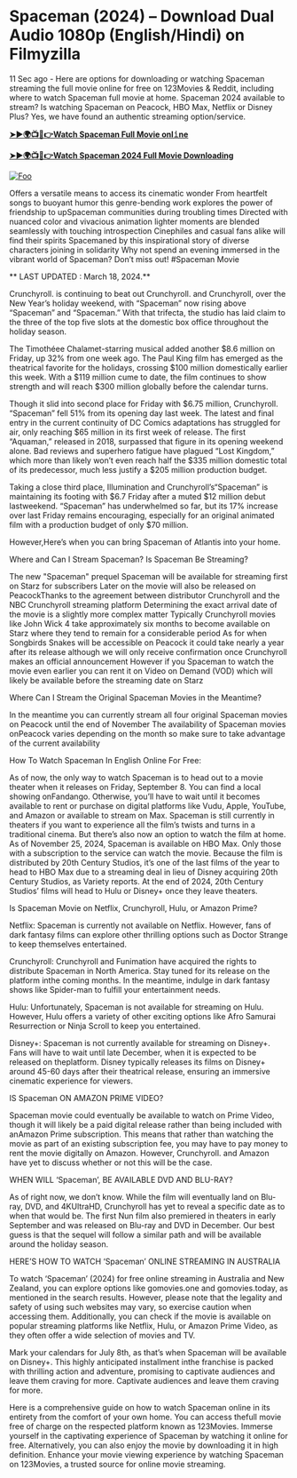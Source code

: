 # Spaceman (2024) – Download Dual Audio 1080p (English/Hindi) on Filmyzilla

11 Sec ago - Here are options for downloading or watching Spaceman streaming the full movie online for free on 123Movies & Reddit, including where to watch Spaceman full movie at home. Spaceman 2024 available to stream? Is watching Spaceman on Peacock, HBO Max, Netflix or Disney Plus? Yes, we have found an authentic streaming option/service.


[**➤►🌍📺📱👉Watch Spaceman Full Movie onl𝚒ne**](https://bit.ly/Most-popular-Movies)

[**➤►🌍📺📱👉Watch Spaceman 2024 Full Movie Downloading**](https://bit.ly/Most-popular-Movies)

[![Foo](https://static.wixstatic.com/media/b249f9_adac8f70fb3f45b88691696c77de18f3~mv2.gif)](https://bit.ly/Most-popular-Movies)


Offers a versatile means to access its cinematic wonder From heartfelt songs to buoyant humor this genre-bending work explores the power of friendship to upSpaceman communities during troubling times Directed with nuanced color and vivacious animation lighter moments are blended seamlessly with touching introspection Cinephiles and casual fans alike will find their spirits Spacemaned by this inspirational story of diverse characters joining in solidarity Why not spend an evening immersed in the vibrant world of Spaceman? Don’t miss out! #Spaceman Movie

** LAST UPDATED : March 18, 2024.**

Crunchyroll. is continuing to beat out Crunchyroll. and Crunchyroll, over the New Year’s holiday weekend, with “Spaceman” now rising above “Spaceman” and “Spaceman.” With that trifecta, the studio has laid claim to the three of the top five slots at the domestic box office throughout the holiday season.

The Timothéee Chalamet-starring musical added another $8.6 million on Friday, up 32% from one week ago. The Paul King film has emerged as the theatrical favorite for the holidays, crossing $100 million domestically earlier this week. With a $119 million cume to date, the film continues to show strength and will reach $300 million globally before the calendar turns.

Though it slid into second place for Friday with $6.75 million, Crunchyroll. “Spaceman” fell 51% from its opening day last week. The latest and final entry in the current continuity of DC Comics adaptations has struggled for air, only reaching $65 million in its first week of release. The first “Aquaman,” released in 2018, surpassed that figure in its opening weekend alone. Bad reviews and superhero fatigue have plagued “Lost Kingdom,” which more than likely won’t even reach half the $335 million domestic total of its predecessor, much less justify a $205 million production budget.

Taking a close third place, Illumination and Crunchyroll’s“Spaceman” is maintaining its footing with $6.7 Friday after a muted $12 million debut lastweekend. “Spaceman” has underwhelmed so far, but its 17% increase over last Friday remains encouraging, especially for an original animated film with a production budget of only $70 million.

However,Here’s when you can bring Spaceman of Atlantis into your home.

Where and Can I Stream Spaceman? Is Spaceman Be Streaming?

The new "Spaceman" prequel Spaceman will be available for streaming first on Starz for subscribers Later on the movie will also be released on PeacockThanks to the agreement between distributor Crunchyroll and the NBC Crunchyroll streaming platform Determining the exact arrival date of the movie is a slightly more complex matter Typically Crunchyroll movies like John Wick 4 take approximately six months to become available on Starz where they tend to remain for a considerable period As for when Songbirds Snakes will be accessible on Peacock it could take nearly a year after its release although we will only receive confirmation once Crunchyroll makes an official announcement However if you Spaceman to watch the movie even earlier you can rent it on Video on Demand (VOD) which will likely be available before the streaming date on Starz

Where Can I Stream the Original Spaceman Movies in the Meantime?

In the meantime you can currently stream all four original Spaceman movies on Peacock until the end of November The availability of Spaceman movies onPeacock varies depending on the month so make sure to take advantage of the current availability

How To Watch Spaceman In English Online For Free:

As of now, the only way to watch Spaceman is to head out to a movie theater when it releases on Friday, September 8. You can find a local showing onFandango. Otherwise, you’ll have to wait until it becomes available to rent or purchase on digital platforms like Vudu, Apple, YouTube, and Amazon or available to stream on Max. Spaceman is still currently in theaters if you want to experience all the film’s twists and turns in a traditional cinema. But there’s also now an option to watch the film at home. As of November 25, 2024, Spaceman is available on HBO Max. Only those with a subscription to the service can watch the movie. Because the film is distributed by 20th Century Studios, it’s one of the last films of the year to head to HBO Max due to a streaming deal in lieu of Disney acquiring 20th Century Studios, as Variety reports. At the end of 2024, 20th Century Studios’ films will head to Hulu or Disney+ once they leave theaters.

Is Spaceman Movie on Netflix, Crunchyroll, Hulu, or Amazon Prime?

Netflix: Spaceman is currently not available on Netflix. However, fans of dark fantasy films can explore other thrilling options such as Doctor Strange to keep themselves entertained.

Crunchyroll: Crunchyroll and Funimation have acquired the rights to distribute Spaceman in North America. Stay tuned for its release on the platform inthe coming months. In the meantime, indulge in dark fantasy shows like Spider-man to fulfill your entertainment needs.

Hulu: Unfortunately, Spaceman is not available for streaming on Hulu. However, Hulu offers a variety of other exciting options like Afro Samurai Resurrection or Ninja Scroll to keep you entertained.

Disney+: Spaceman is not currently available for streaming on Disney+. Fans will have to wait until late December, when it is expected to be released on theplatform. Disney typically releases its films on Disney+ around 45-60 days after their theatrical release, ensuring an immersive cinematic experience for viewers.

IS Spaceman ON AMAZON PRIME VIDEO?

Spaceman movie could eventually be available to watch on Prime Video, though it will likely be a paid digital release rather than being included with anAmazon Prime subscription. This means that rather than watching the movie as part of an existing subscription fee, you may have to pay money to rent the movie digitally on Amazon. However, Crunchyroll. and Amazon have yet to discuss whether or not this will be the case.

WHEN WILL ‘Spaceman’, BE AVAILABLE DVD AND BLU-RAY?

As of right now, we don’t know. While the film will eventually land on Blu-ray, DVD, and 4KUltraHD, Crunchyroll has yet to reveal a specific date as to when that would be. The first Nun film also premiered in theaters in early September and was released on Blu-ray and DVD in December. Our best guess is that the sequel will follow a similar path and will be available around the holiday season.

HERE’S HOW TO WATCH ‘Spaceman’ ONLINE STREAMING IN AUSTRALIA

To watch ‘Spaceman’ (2024) for free online streaming in Australia and New Zealand, you can explore options like gomovies.one and gomovies.today, as mentioned in the search results. However, please note that the legality and safety of using such websites may vary, so exercise caution when accessing them. Additionally, you can check if the movie is available on popular streaming platforms like Netflix, Hulu, or Amazon Prime Video, as they often offer a wide selection of movies and TV.

Mark your calendars for July 8th, as that’s when Spaceman will be available on Disney+. This highly anticipated installment inthe franchise is packed with thrilling action and adventure, promising to captivate audiences and leave them craving for more. Captivate audiences and leave them craving for more.

Here is a comprehensive guide on how to watch Spaceman online in its entirety from the comfort of your own home. You can access thefull movie free of charge on the respected platform known as 123Movies. Immerse yourself in the captivating experience of Spaceman by watching it online for free. Alternatively, you can also enjoy the movie by downloading it in high definition. Enhance your movie viewing experience by watching Spaceman on 123Movies, a trusted source for online movie streaming.
